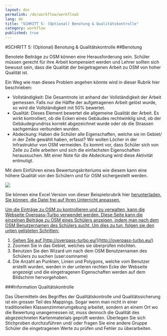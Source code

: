 ```yaml
---
layout: doc
permalink: /de/workflow/workflow5
lang: de
title: "SCHRITT 5: (Optional) Benotung & Qualitätskontrolle"
category: workflow
published: true
---
```


#SCHRITT 5: (Optional) Benotung & Qualitätskontrolle
##Benotung

Benotete Beiträge zu OSM können eine Herausforderung sein. Schüler müssen gerecht für ihre Arbeit kompensiert werden und Lehrer sollten sich bewusst sein, dass die Qualität der beigetragenen Arbeit zu OSM von hoher Qualität ist.

Ein Weg wie man dieses Problem angehen könnte wird in dieser Rubrik hier beschrieben:

* Vollständigkeit: Die Gesamtnote ist anhand der Vollständigkeit der Arbeit gemessen. Falls nur die Hälfte der aufgetragenen Arbeit gelöst wurde, so wird die Vollständigkeit mit 50% bewertet.
* Qualität: Dieses Element bewertet die allgemeine Qualität der Arbeit. Es wirkt kontrolliert, ob die Ecken eines Gebäudes rechtwinklig sind, ob der Gebäudegrundriss korrekt abgezeichnet wurde oder ob die Strassen sachgemäss verbunden wurden.
* Abdeckung: Haben die Schüler alle Eigenschaften, welche sie im Gebiet/ in der Zelle gewählt haben, erfasst? Wir wollen Löcher in der Infrastruktur von OSM vermeiden. Es kommt vor, dass Schüler sich von Zelle zu Zelle arbeiten und sich die einfachsten Eigenschaften heraussuchen. Mit einer Note für die Abdeckung wird diese Aktivität entmutigt. 

Mit dem Einführen eines Bewertungskriteriums wie diesem kann eine höhere Qualität von den Schülern und für OSM sichergestellt werden.

<img src="/img/rubric.png" />


Sie können eine Excel Version von dieser Beispielsrubrik hier <a href="/files/SAMPLE - OSM Grading Rubric.xlsx"> herunterladen. Sie können, die Datei frei auf Ihren Unterricht anpassen. 

Um die Einträge zu OSM zu kontrollieren und zu verwalten, kann die Webseite Overpass-Turbo verwendet werden. Diese Seite kann die einzelnen Beiträge zu OSM eines Schülers anzeigen, indem man nach dem OSM Benutzernamen des Schülers sucht. Um dies zu tun, folgen sie den unten gelisteten Schritten:

1. Gehen Sie auf [http://overpass-turbo.eu/](http://overpass-turbo.eu/)
2. Zoomen Sie in das Gebiet, welches sie überprüfen möchten.
3. Benutzen Sie den Wizard um nach dem OSM Benutzernamen des Schülers zu suchen (user:osmname) 
4. Die Anzahl an Punkten, Linien und Polygons, welche vom Benutzer erstellt wurden, werden in der unteren rechten Ecke der Webseite angezeigt und die eingetragenen Eigenschaften werden auf dem Bildschirm hervorgehoben. 

###Information Qualitätskontrolle

Das Übermitteln des Begriffes der Qualitätskontrolle und Qualitätssicherung ist ein grosser Teil des Mappings. Sogar wenn man nicht in einer traditionellen Klassenzimmerumgebung arbeitet, sondern an einem Ort wo die Bewertung unangemessen ist, muss dennoch die Qualität des abgezeichneten Kartenmaterials geprüft werden. Überlegen Sie sich Stichproben durchzuführen und/ oder fragen Sie eine andere Gruppe Schüler die eingetragenen Werte zu prüfen und Fehler zu überarbeiten.







